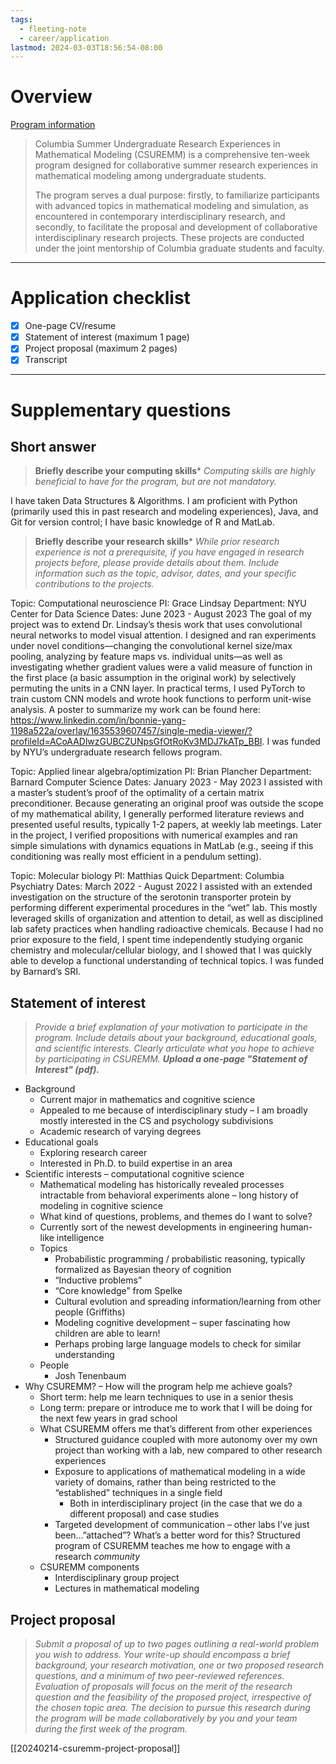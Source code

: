 ```yaml
---
tags:
  - fleeting-note
  - career/application
lastmod: 2024-03-03T18:56:54-08:00
---
```

# Overview

[Program information](https://www.math.columbia.edu/programs-math/undergraduate-program/undergraduate-research/csuremm/)

>Columbia Summer Undergraduate Research Experiences in Mathematical Modeling (CSUREMM) is a comprehensive ten-week program designed for collaborative summer research experiences in mathematical modeling among undergraduate students.
>
>The program serves a dual purpose: firstly, to familiarize participants with advanced topics in mathematical modeling and simulation, as encountered in contemporary interdisciplinary research, and secondly, to facilitate the proposal and development of collaborative interdisciplinary research projects. These projects are conducted under the joint mentorship of Columbia graduate students and faculty.

---

# Application checklist

- [x] One-page CV/resume
- [x] Statement of interest (maximum 1 page)
- [x] Project proposal (maximum 2 pages)
- [x] Transcript

---

# Supplementary questions

## Short answer

> **Briefly describe your computing skills***
> _Computing skills are highly beneficial to have for the program, but are not mandatory._

I have taken Data Structures & Algorithms. I am proficient with Python (primarily used this in past research and modeling experiences), Java, and Git for version control; I have basic knowledge of R and MatLab. 

>**Briefly describe your research skills***
>_While prior research experience is not a prerequisite, if you have engaged in research projects before, please provide details about them. Include information such as the topic, advisor, dates, and your specific contributions to the projects._

Topic: Computational neuroscience
PI: Grace Lindsay
Department: NYU Center for Data Science
Dates: June 2023 - August 2023
The goal of my project was to extend Dr. Lindsay’s thesis work that uses convolutional neural networks to model visual attention. I designed and ran experiments under novel conditions—changing the convolutional kernel size/max pooling, analyzing by feature maps vs. individual units—as well as investigating whether gradient values were a valid measure of function in the first place (a basic assumption in the original work) by selectively permuting the units in a CNN layer. In practical terms, I used PyTorch to train custom CNN models and wrote hook functions to perform unit-wise analysis. A poster to summarize my work can be found here: https://www.linkedin.com/in/bonnie-yang-1198a522a/overlay/1635539607457/single-media-viewer/?profileId=ACoAADlwzGUBCZUNpsGfOtRoKv3MDJ7kATp_BBI. I was funded by NYU’s undergraduate research fellows program.

Topic: Applied linear algebra/optimization
PI: Brian Plancher
Department: Barnard Computer Science
Dates: January 2023 - May 2023
I assisted with a master’s student’s proof of the optimality of a certain matrix preconditioner. Because generating an original proof was outside the scope of my mathematical ability, I generally performed literature reviews and presented useful results, typically 1-2 papers, at weekly lab meetings. Later in the project, I verified propositions with numerical examples and ran simple simulations with dynamics equations in MatLab (e.g., seeing if this conditioning was really most efficient in a pendulum setting).

Topic: Molecular biology
PI: Matthias Quick
Department: Columbia Psychiatry
Dates: March 2022 - August 2022
I assisted with an extended investigation on the structure of the serotonin transporter protein by performing different experimental procedures in the “wet” lab. This mostly leveraged skills of organization and attention to detail, as well as disciplined lab safety practices when handling radioactive chemicals. Because I had no prior exposure to the field, I spent time independently studying organic chemistry and molecular/cellular biology, and I showed that I was quickly able to develop a functional understanding of technical topics. I was funded by Barnard’s SRI.

## Statement of interest

>_Provide a brief explanation of your motivation to participate in the program. Include details about your background, educational goals, and scientific interests. Clearly articulate what you hope to achieve by participating in CSUREMM. **Upload a one-page "Statement of Interest" (pdf).**_

- Background
	- Current major in mathematics and cognitive science
	- Appealed to me because of interdisciplinary study – I am broadly mostly interested in the CS and psychology subdivisions
	- Academic research of varying degrees
- Educational goals
	- Exploring research career
	- Interested in Ph.D. to build expertise in an area
- Scientific interests – computational cognitive science
	-  Mathematical modeling has historically revealed processes intractable from behavioral experiments alone – long history of modeling in cognitive science
	- What kind of questions, problems, and themes do I want to solve?
	- Currently sort of the newest developments in engineering human-like intelligence
	- Topics
		- Probabilistic programming / probabilistic reasoning, typically formalized as Bayesian theory of cognition
		- “Inductive problems”
		- “Core knowledge” from Spelke
		- Cultural evolution and spreading information/learning from other people (Griffiths)
		- Modeling cognitive development – super fascinating how children are able to learn!
		- Perhaps probing large language models to check for similar understanding
	- People
		- Josh Tenenbaum
- Why CSUREMM? – How will the program help me achieve goals?
	- Short term: help me learn techniques to use in a senior thesis
	- Long term: prepare or introduce me to work that I will be doing for the next few years in grad school
	- What CSUREMM offers me that’s different from other experiences
		- Structured guidance coupled with more autonomy over my own project than working with a lab, new compared to other research experiences
		- Exposure to applications of mathematical modeling in a wide variety of domains, rather than being restricted to the “established” techniques in a single field 
			- Both in interdisciplinary project (in the case that we do a different proposal) and case studies
		- Targeted development of communication – other labs I’ve just been…”attached”? What’s a better word for this? Structured program of CSUREMM teaches me how to engage with a research *community*
	- CSUREMM components
		- Interdisciplinary group project
		- Lectures in mathematical modeling
## Project proposal

>_Submit a proposal of up to two pages outlining a real-world problem you wish to address. Your write-up should encompass a brief background, your research motivation, one or two proposed research questions, and a minimum of two peer-reviewed references. Evaluation of proposals will focus on the merit of the research question and the feasibility of the proposed project, irrespective of the chosen topic area. The decision to pursue this research during the program will be made collaboratively by you and your team during the first week of the program._

[[20240214-csuremm-project-proposal]]